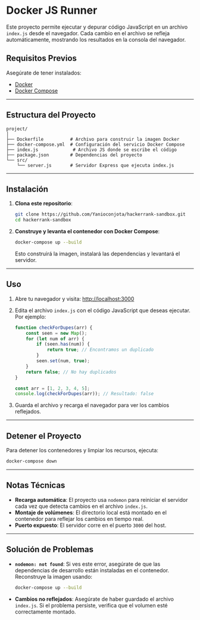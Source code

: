 
# Docker JS Runner

Este proyecto permite ejecutar y depurar código JavaScript en un archivo `index.js` desde el navegador. Cada cambio en el archivo se refleja automáticamente, mostrando los resultados en la consola del navegador.

## Requisitos Previos

Asegúrate de tener instalados:

- [Docker](https://www.docker.com/)
- [Docker Compose](https://docs.docker.com/compose/)

---

## Estructura del Proyecto

```
project/
│
├── Dockerfile          # Archivo para construir la imagen Docker
├── docker-compose.yml  # Configuración del servicio Docker Compose
├── index.js             # Archivo JS donde se escribe el código
├── package.json        # Dependencias del proyecto
└── src/
    └── server.js       # Servidor Express que ejecuta index.js
```

---

## Instalación

1. **Clona este repositorio**:
   ```bash
   git clone https://github.com/Yanioconjota/hackerrank-sandbox.git
   cd hackerrank-sandbox
   ```

2. **Construye y levanta el contenedor con Docker Compose**:
   ```bash
   docker-compose up --build
   ```

   Esto construirá la imagen, instalará las dependencias y levantará el servidor.

---

## Uso

1. Abre tu navegador y visita: [http://localhost:3000](http://localhost:3000)
2. Edita el archivo `index.js` con el código JavaScript que deseas ejecutar. Por ejemplo:

   ```javascript
   function checkForDupes(arr) {
       const seen = new Map();
       for (let num of arr) {
           if (seen.has(num)) {
               return true; // Encontramos un duplicado
           }
           seen.set(num, true);
       }
       return false; // No hay duplicados
   }

   const arr = [1, 2, 3, 4, 5];
   console.log(checkForDupes(arr)); // Resultado: false
   ```

3. Guarda el archivo y recarga el navegador para ver los cambios reflejados.

---

## Detener el Proyecto

Para detener los contenedores y limpiar los recursos, ejecuta:

```bash
docker-compose down
```

---

## Notas Técnicas

- **Recarga automática**: El proyecto usa `nodemon` para reiniciar el servidor cada vez que detecta cambios en el archivo `index.js`.
- **Montaje de volúmenes**: El directorio local está montado en el contenedor para reflejar los cambios en tiempo real.
- **Puerto expuesto**: El servidor corre en el puerto `3000` del host.

---

## Solución de Problemas

- **`nodemon: not found`**:
  Si ves este error, asegúrate de que las dependencias de desarrollo están instaladas en el contenedor. Reconstruye la imagen usando:
  ```bash
  docker-compose up --build
  ```

- **Cambios no reflejados**:
  Asegúrate de haber guardado el archivo `index.js`. Si el problema persiste, verifica que el volumen esté correctamente montado.
